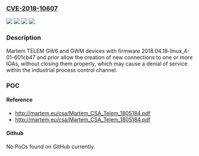 ### [CVE-2018-10607](https://cve.mitre.org/cgi-bin/cvename.cgi?name=CVE-2018-10607)
![](https://img.shields.io/static/v1?label=Product&message=TELEM%20GW6&color=blue)
![](https://img.shields.io/static/v1?label=Product&message=TELEM%20GWM&color=blue)
![](https://img.shields.io/static/v1?label=Version&message=n%2Fa&color=blue)
![](https://img.shields.io/static/v1?label=Vulnerability&message=UNCONTROLLED%20RESOURCE%20CONSUMPTION%20('RESOURCE%20EXHAUSTION')%20CWE-400&color=brighgreen)

### Description

Martem TELEM GW6 and GWM devices with firmware 2018.04.18-linux_4-01-601cb47 and prior allow the creation of new connections to one or more IOAs, without closing them properly, which may cause a denial of service within the industrial process control channel.

### POC

#### Reference
- http://martem.eu/csa/Martem_CSA_Telem_1805184.pdf
- http://martem.eu/csa/Martem_CSA_Telem_1805184.pdf

#### Github
No PoCs found on GitHub currently.

